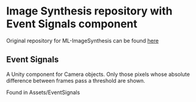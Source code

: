 # Image Synthesis repository with Event Signals component
Original repository for ML-ImageSynthesis can be found [here](https://bitbucket.org/Unity-Technologies/ml-imagesynthesis/src/master/)

## Event Signals
A Unity component for Camera objects. Only those pixels whose absolute difference between frames pass a threshold are shown.

Found in Assets/EventSignals
